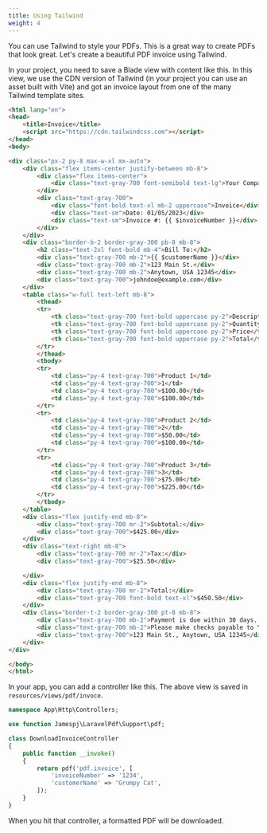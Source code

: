 ```yaml
---
title: Using Tailwind
weight: 4
---
```


You can use Tailwind to style your PDFs. This is a great way to create PDFs that look great. Let's create a beautiful PDF invoice using Tailwind.

In your project, you need to save a Blade view with content like this. In this view, we use the CDN version of Tailwind (in your project you can use an asset built with Vite) and got an invoice layout from one of the many Tailwind template sites.

```html
<html lang="en">
<head>
    <title>Invoice</title>
    <script src="https://cdn.tailwindcss.com"></script>
</head>
<body>

<div class="px-2 py-8 max-w-xl mx-auto">
    <div class="flex items-center justify-between mb-8">
        <div class="flex items-center">
            <div class="text-gray-700 font-semibold text-lg">Your Company Name</div>
        </div>
        <div class="text-gray-700">
            <div class="font-bold text-xl mb-2 uppercase">Invoice</div>
            <div class="text-sm">Date: 01/05/2023</div>
            <div class="text-sm">Invoice #: {{ $invoiceNumber }}</div>
        </div>
    </div>
    <div class="border-b-2 border-gray-300 pb-8 mb-8">
        <h2 class="text-2xl font-bold mb-4">Bill To:</h2>
        <div class="text-gray-700 mb-2">{{ $customerName }}</div>
        <div class="text-gray-700 mb-2">123 Main St.</div>
        <div class="text-gray-700 mb-2">Anytown, USA 12345</div>
        <div class="text-gray-700">johndoe@example.com</div>
    </div>
    <table class="w-full text-left mb-8">
        <thead>
        <tr>
            <th class="text-gray-700 font-bold uppercase py-2">Description</th>
            <th class="text-gray-700 font-bold uppercase py-2">Quantity</th>
            <th class="text-gray-700 font-bold uppercase py-2">Price</th>
            <th class="text-gray-700 font-bold uppercase py-2">Total</th>
        </tr>
        </thead>
        <tbody>
        <tr>
            <td class="py-4 text-gray-700">Product 1</td>
            <td class="py-4 text-gray-700">1</td>
            <td class="py-4 text-gray-700">$100.00</td>
            <td class="py-4 text-gray-700">$100.00</td>
        </tr>
        <tr>
            <td class="py-4 text-gray-700">Product 2</td>
            <td class="py-4 text-gray-700">2</td>
            <td class="py-4 text-gray-700">$50.00</td>
            <td class="py-4 text-gray-700">$100.00</td>
        </tr>
        <tr>
            <td class="py-4 text-gray-700">Product 3</td>
            <td class="py-4 text-gray-700">3</td>
            <td class="py-4 text-gray-700">$75.00</td>
            <td class="py-4 text-gray-700">$225.00</td>
        </tr>
        </tbody>
    </table>
    <div class="flex justify-end mb-8">
        <div class="text-gray-700 mr-2">Subtotal:</div>
        <div class="text-gray-700">$425.00</div>
    </div>
    <div class="text-right mb-8">
        <div class="text-gray-700 mr-2">Tax:</div>
        <div class="text-gray-700">$25.50</div>

    </div>
    <div class="flex justify-end mb-8">
        <div class="text-gray-700 mr-2">Total:</div>
        <div class="text-gray-700 font-bold text-xl">$450.50</div>
    </div>
    <div class="border-t-2 border-gray-300 pt-8 mb-8">
        <div class="text-gray-700 mb-2">Payment is due within 30 days. Late payments are subject to fees.</div>
        <div class="text-gray-700 mb-2">Please make checks payable to Your Company Name and mail to:</div>
        <div class="text-gray-700">123 Main St., Anytown, USA 12345</div>
    </div>
</div>

</body>
</html>
```

In your app, you can add a controller like this. The above view is saved in `resources/views/pdf/invoce`.

```php
namespace App\Http\Controllers;

use function Jamespj\LaravelPdf\Support\pdf;

class DownloadInvoiceController
{
    public function __invoke()
    {
        return pdf('pdf.invoice', [
            'invoiceNumber' => '1234',
            'customerName' => 'Grumpy Cat',
        ]);
    }
}
```

When you hit that controller, a formatted PDF will be downloaded.

